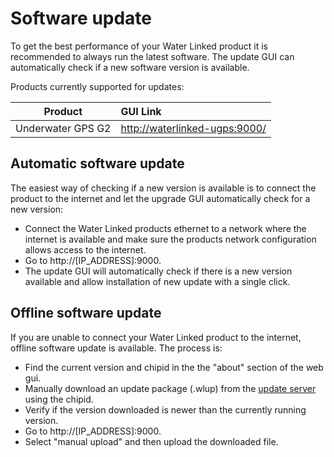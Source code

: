 # Software update

To get the best performance of your Water Linked product it is recommended to always run the latest software. The update GUI can automatically check if a new software version is available.

Products currently supported for updates:

| Product                     | GUI Link |
| --------------------------- | :--- |
| Underwater GPS G2           | [http://waterlinked-ugps:9000/](http://waterlinked-ugps:9000/) |

## Automatic software update

The easiest way of checking if a new version is available is to connect the product to the internet and let the upgrade GUI automatically check for a new version:

* Connect the Water Linked products ethernet to a network where the internet is available and make sure the products network configuration allows access to the internet.
* Go to http://[IP_ADDRESS]:9000.
* The update GUI will automatically check if there is a new version available and allow installation of new update with a single click.

## Offline software update

If you are unable to connect your Water Linked product to the internet, offline software update is available. The process is:

* Find the current version and chipid in the the "about" section of the web gui.
* Manually download an update package (.wlup) from the [update server](https://update.waterlinked.com/) using the chipid.
* Verify if the version downloaded is newer than the currently running version.
* Go to http://[IP_ADDRESS]:9000.
* Select "manual upload" and then upload the downloaded file.